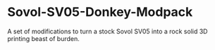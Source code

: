 # Sovol-SV05-Donkey-Modpack
A set of modifications to turn a stock Sovol SV05 into a rock solid 3D printing beast of burden. 
